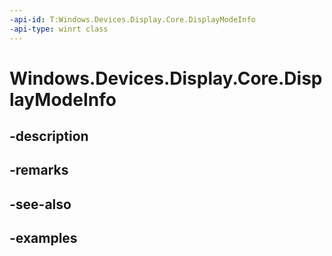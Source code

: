 ```yaml
---
-api-id: T:Windows.Devices.Display.Core.DisplayModeInfo
-api-type: winrt class
---
```


<!-- Class syntax.
public class DisplayModeInfo 
-->

# Windows.Devices.Display.Core.DisplayModeInfo

## -description

## -remarks

## -see-also

## -examples

